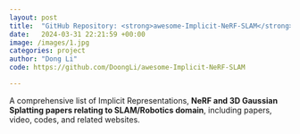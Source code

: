 ```yaml
---
layout: post
title:  "GitHub Repository: <strong>awesome-Implicit-NeRF-SLAM</strong>"
date:   2024-03-31 22:21:59 +00:00
image: /images/1.jpg
categories: project
author: "Dong Li"
code: https://github.com/DoongLi/awesome-Implicit-NeRF-SLAM

---
```



A comprehensive list of Implicit Representations, <strong>NeRF and 3D Gaussian Splatting papers relating to SLAM/Robotics domain</strong>, including papers, video, codes, and related websites.
